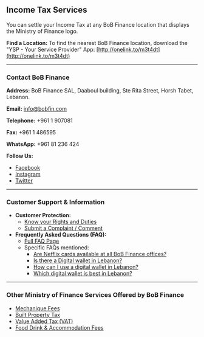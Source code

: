 ## Income Tax Services

You can settle your Income Tax at any BoB Finance location that displays the Ministry of Finance logo.

**Find a Location:**
To find the nearest BoB Finance location, download the "YSP - Your Service Provider" App: [http://onelink.to/m3t4dt](http://onelink.to/m3t4dt)

---

### Contact BoB Finance

**Address:**
BoB Finance SAL, Daaboul building, Ste Rita Street, Horsh Tabet, Lebanon.

**Email:**
[info@bobfin.com](mailto:info@bobfin.com)

**Telephone:**
+961 1 907081

**Fax:**
+961 1 486595

**WhatsApp:**
+961 81 236 424

**Follow Us:**
*   [Facebook](https://www.facebook.com/BobFinanceSal)
*   [Instagram](https://www.instagram.com/BoB_Finance)
*   [Twitter](https://twitter.com/BoBFinance2)

---

### Customer Support & Information

*   **Customer Protection:**
    *   [Know your Rights and Duties](https://www.bob-finance.com/Inside/RightsAndDuties)
    *   [Submit a Complaint / Comment](https://www.bob-finance.com/CustomerProtection/ComplaintAndCommentView)
*   **Frequently Asked Questions (FAQ):**
    *   [Full FAQ Page](https://www.bob-finance.com/Inside/FAQ)
    *   Specific FAQs mentioned:
        *   [Are Netflix cards available at all BoB Finance offices?](https://www.bob-finance.com/Inside/FAQ/792817dd-5d5f-4703-8b16-632f355c716c)
        *   [Is there a Digital wallet in Lebanon?](https://www.bob-finance.com/Inside/FAQ/63ea8c52-01c5-4925-a72f-2f3baa6dd372)
        *   [How can I use a digital wallet in Lebanon?](https://www.bob-finance.com/Inside/FAQ/4c8c4a9c-bfb4-4585-98c1-c4cc29380a88)
        *   [Which digital wallet is best in Lebanon?](https://www.bob-finance.com/Inside/FAQ/931816f9-05d4-4c2b-acdf-76abef14b05f)

---

### Other Ministry of Finance Services Offered by BoB Finance

*   [Mechanique Fees](https://www.bob-finance.com/Inside/InsidePages/MecaniqueFees)
*   [Built Property Tax](https://www.bob-finance.com/Inside/InsidePages/BuiltPropertyTax)
*   [Value Added Tax (VAT)](https://www.bob-finance.com/Inside/InsidePages/ValueAddedTax(VAT))
*   [Food Drink & Accommodation Fees](https://www.bob-finance.com/Inside/InsidePages/FoodDrinkAccommodationFees)
